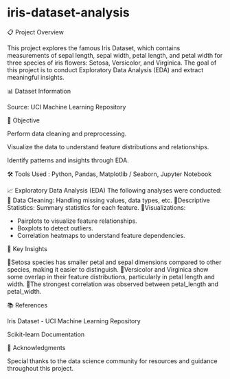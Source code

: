 # iris-dataset-analysis

📋 Project Overview

This project explores the famous Iris Dataset, which contains measurements of sepal length, sepal width, petal length, and petal width for three species of iris flowers: Setosa, Versicolor, and Virginica. The goal of this project is to conduct Exploratory Data Analysis (EDA) and extract meaningful insights.

📊 Dataset Information

Source: UCI Machine Learning Repository

🔎 Objective

Perform data cleaning and preprocessing.

Visualize the data to understand feature distributions and relationships.

Identify patterns and insights through EDA.

🛠️ Tools Used : Python, Pandas, Matplotlib / Seaborn, Jupyter Notebook

📈 Exploratory Data Analysis (EDA) 
The following analyses were conducted:
🌸 Data Cleaning: Handling missing values, data types, etc.
🌸Descriptive Statistics: Summary statistics for each feature.
🌸Visualizations:
   - Pairplots to visualize feature relationships.
   - Boxplots to detect outliers.
   - Correlation heatmaps to understand feature dependencies.

🔬 Key Insights

🌸Setosa species has smaller petal and sepal dimensions compared to other species, making it easier to distinguish.
🌸Versicolor and Virginica show some overlap in their feature distributions, particularly in petal length and width.
🌸The strongest correlation was observed between petal_length and petal_width.

📚 References

Iris Dataset - UCI Machine Learning Repository

Scikit-learn Documentation

🙌 Acknowledgments

Special thanks to the data science community for resources and guidance throughout this project.
